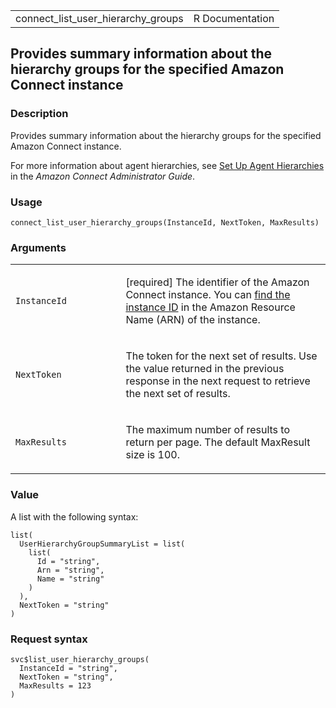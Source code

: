 <table style="width: 100%;">
<tbody>
<tr class="odd">
<td>connect_list_user_hierarchy_groups</td>
<td style="text-align: right;">R Documentation</td>
</tr>
</tbody>
</table>

## Provides summary information about the hierarchy groups for the specified Amazon Connect instance

### Description

Provides summary information about the hierarchy groups for the
specified Amazon Connect instance.

For more information about agent hierarchies, see [Set Up Agent
Hierarchies](https://docs.aws.amazon.com/connect/latest/adminguide/agent-hierarchy.html)
in the *Amazon Connect Administrator Guide*.

### Usage

    connect_list_user_hierarchy_groups(InstanceId, NextToken, MaxResults)

### Arguments

<table>
<colgroup>
<col style="width: 35%" />
<col style="width: 65%" />
</colgroup>
<tbody>
<tr class="odd">
<td><code
id="connect_list_user_hierarchy_groups_:_InstanceId">InstanceId</code></td>
<td><p>[required] The identifier of the Amazon Connect instance. You can
<a
href="https://docs.aws.amazon.com/connect/latest/adminguide/find-instance-arn.html">find
the instance ID</a> in the Amazon Resource Name (ARN) of the
instance.</p></td>
</tr>
<tr class="even">
<td><code
id="connect_list_user_hierarchy_groups_:_NextToken">NextToken</code></td>
<td><p>The token for the next set of results. Use the value returned in
the previous response in the next request to retrieve the next set of
results.</p></td>
</tr>
<tr class="odd">
<td><code
id="connect_list_user_hierarchy_groups_:_MaxResults">MaxResults</code></td>
<td><p>The maximum number of results to return per page. The default
MaxResult size is 100.</p></td>
</tr>
</tbody>
</table>

### Value

A list with the following syntax:

    list(
      UserHierarchyGroupSummaryList = list(
        list(
          Id = "string",
          Arn = "string",
          Name = "string"
        )
      ),
      NextToken = "string"
    )

### Request syntax

    svc$list_user_hierarchy_groups(
      InstanceId = "string",
      NextToken = "string",
      MaxResults = 123
    )
